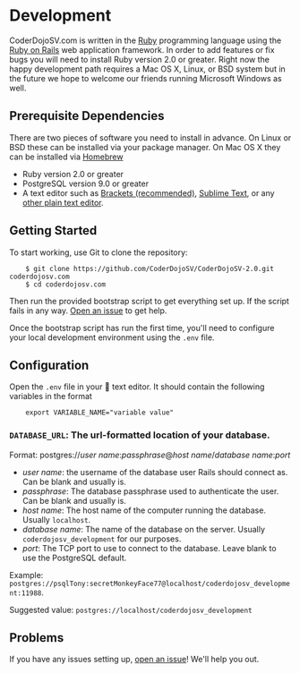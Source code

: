 # Development

CoderDojoSV.com is written in the [Ruby][] programming language using the
[Ruby on Rails][Rails] web application framework. In order to add features or
fix bugs you will need to install Ruby version 2.0 or greater. Right now the
happy development path requires a Mac OS X, Linux, or BSD system but in the
future we hope to welcome our friends running Microsoft Windows as well.

## Prerequisite Dependencies

There are two pieces of software you need to install in advance. On Linux or
BSD these can be installed via your package manager. On Mac OS X they can be
installed via [Homebrew][]

- Ruby version 2.0 or greater
- PostgreSQL version 9.0 or greater
- A text editor such as [Brackets (recommended)][Brackets], [Sublime Text][], or
	any [other plain text editor][editor list].

## Getting Started

To start working, use Git to clone the repository:

		$ git clone https://github.com/CoderDojoSV/CoderDojoSV-2.0.git coderdojosv.com
		$ cd coderdojosv.com

Then run the provided bootstrap script to get everything set up. If the script
fails in any way. [Open an issue][issue] to get help.

Once the bootstrap script has run the first time, you'll need to configure
your local development environment using the `.env` file.

## Configuration

Open the `.env` file in your :pencil: text editor. It should contain the
following variables in the format

		export VARIABLE_NAME="variable value"

### `DATABASE_URL`: The url-formatted location of your database.

Format: postgres://*user name*:*passphrase*@*host name*/*database name*:*port*

- *user name*: the username of the database user Rails should connect as.
	Can be blank and usually is.
- *passphrase*: The database passphrase used to authenticate the user. Can be
	blank and usually is.
- *host name*: The host name of the computer running the database. Usually
	`localhost`.
- *database name*: The name of the database on the server. Usually
	`coderdojosv_development` for our purposes.
- *port*: The TCP port to use to connect to the database. Leave blank to use
	the PostgreSQL default.

Example: `postgres://psqlTony:secretMonkeyFace77@localhost/coderdojosv_development:11988`.

Suggested value: `postgres://localhost/coderdojosv_development`

## Problems

If you have any issues setting up, [open an issue][issue]! We'll help you out.

[Ruby]: http://ruby-lang.org
[Rails]: http://rubyonrails.org
[Homebrew]: http://brew.sh/
[issue]: https://github.com/CoderDojoSV/CoderDojoSV-2.0/issues/new
[Brackets]: http://brackets.io
[Sublime Text]: http://www.sublimetext.com/
[editor list]: https://en.wikipedia.org/wiki/List_of_text_editors#Free_software_2
